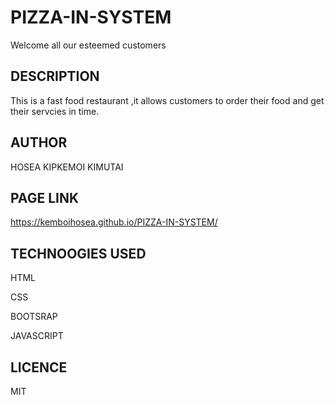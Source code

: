 # PIZZA-IN-SYSTEM

Welcome all our esteemed customers

## DESCRIPTION

This is a fast food restaurant ,it allows customers to order their food and get 
their servcies in time.

## AUTHOR

HOSEA KIPKEMOI KIMUTAI

## PAGE LINK

https://kemboihosea.github.io/PIZZA-IN-SYSTEM/

## TECHNOOGIES USED
HTML

CSS

BOOTSRAP

JAVASCRIPT




## LICENCE


MIT


